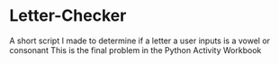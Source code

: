 # Letter-Checker
A short script I made to determine if a letter a user inputs is a vowel or consonant
This is the final problem in the Python Activity Workbook
